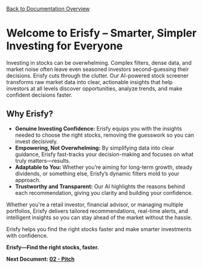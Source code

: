 [Back to Documentation Overview](./readme.md)

# Welcome to Erisfy – Smarter, Simpler Investing for Everyone

Investing in stocks can be overwhelming. Complex filters, dense data, and market noise often leave even seasoned investors second-guessing their decisions. Erisfy cuts through the clutter. Our AI-powered stock screener transforms raw market data into clear, actionable insights that help investors at all levels discover opportunities, analyze trends, and make confident decisions faster.

## Why Erisfy?

- **Genuine Investing Confidence:** Erisfy equips you with the insights needed to choose the right stocks, removing the guesswork so you can invest decisively.
- **Empowering, Not Overwhelming:** By simplifying data into clear guidance, Erisfy fast-tracks your decision-making and focuses on what truly matters—results.
- **Adaptable to You:** Whether you’re aiming for long-term growth, steady dividends, or something else, Erisfy’s dynamic filters mold to your approach.
- **Trustworthy and Transparent:** Our AI highlights the reasons behind each recommendation, giving you clarity and building your confidence.

Whether you're a retail investor, financial advisor, or managing multiple portfolios, Erisfy delivers tailored recommendations, real-time alerts, and intelligent insights so you can stay ahead of the market without the hassle.

Erisfy helps you find the right stocks faster and make smarter investments with confidence.

**Erisfy—Find the right stocks, faster.**

**Next Document: [02 - Pitch](./02%20-%20pitch.md)**
